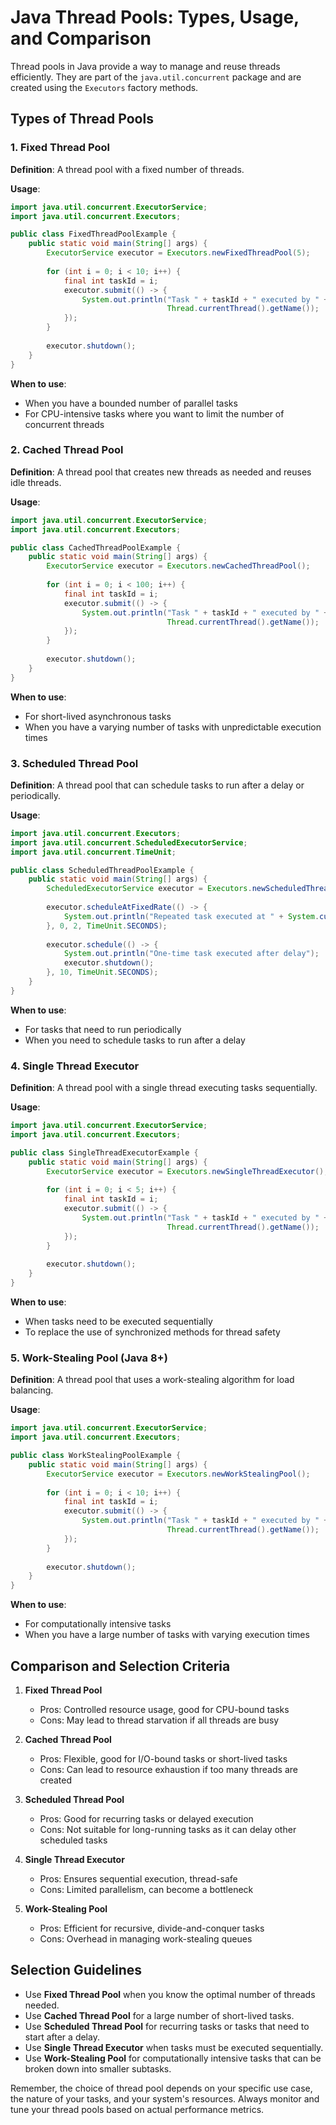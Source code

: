 # Java Thread Pools: Types, Usage, and Comparison

Thread pools in Java provide a way to manage and reuse threads efficiently. They are part of the `java.util.concurrent` package and are created using the `Executors` factory methods.

## Types of Thread Pools

### 1. Fixed Thread Pool

**Definition**: A thread pool with a fixed number of threads.

**Usage**:
```java
import java.util.concurrent.ExecutorService;
import java.util.concurrent.Executors;

public class FixedThreadPoolExample {
    public static void main(String[] args) {
        ExecutorService executor = Executors.newFixedThreadPool(5);
        
        for (int i = 0; i < 10; i++) {
            final int taskId = i;
            executor.submit(() -> {
                System.out.println("Task " + taskId + " executed by " + 
                                   Thread.currentThread().getName());
            });
        }
        
        executor.shutdown();
    }
}
```

**When to use**:
- When you have a bounded number of parallel tasks
- For CPU-intensive tasks where you want to limit the number of concurrent threads

### 2. Cached Thread Pool

**Definition**: A thread pool that creates new threads as needed and reuses idle threads.

**Usage**:
```java
import java.util.concurrent.ExecutorService;
import java.util.concurrent.Executors;

public class CachedThreadPoolExample {
    public static void main(String[] args) {
        ExecutorService executor = Executors.newCachedThreadPool();
        
        for (int i = 0; i < 100; i++) {
            final int taskId = i;
            executor.submit(() -> {
                System.out.println("Task " + taskId + " executed by " + 
                                   Thread.currentThread().getName());
            });
        }
        
        executor.shutdown();
    }
}
```

**When to use**:
- For short-lived asynchronous tasks
- When you have a varying number of tasks with unpredictable execution times

### 3. Scheduled Thread Pool

**Definition**: A thread pool that can schedule tasks to run after a delay or periodically.

**Usage**:
```java
import java.util.concurrent.Executors;
import java.util.concurrent.ScheduledExecutorService;
import java.util.concurrent.TimeUnit;

public class ScheduledThreadPoolExample {
    public static void main(String[] args) {
        ScheduledExecutorService executor = Executors.newScheduledThreadPool(2);
        
        executor.scheduleAtFixedRate(() -> {
            System.out.println("Repeated task executed at " + System.currentTimeMillis());
        }, 0, 2, TimeUnit.SECONDS);
        
        executor.schedule(() -> {
            System.out.println("One-time task executed after delay");
            executor.shutdown();
        }, 10, TimeUnit.SECONDS);
    }
}
```

**When to use**:
- For tasks that need to run periodically
- When you need to schedule tasks to run after a delay

### 4. Single Thread Executor

**Definition**: A thread pool with a single thread executing tasks sequentially.

**Usage**:
```java
import java.util.concurrent.ExecutorService;
import java.util.concurrent.Executors;

public class SingleThreadExecutorExample {
    public static void main(String[] args) {
        ExecutorService executor = Executors.newSingleThreadExecutor();
        
        for (int i = 0; i < 5; i++) {
            final int taskId = i;
            executor.submit(() -> {
                System.out.println("Task " + taskId + " executed by " + 
                                   Thread.currentThread().getName());
            });
        }
        
        executor.shutdown();
    }
}
```

**When to use**:
- When tasks need to be executed sequentially
- To replace the use of synchronized methods for thread safety

### 5. Work-Stealing Pool (Java 8+)

**Definition**: A thread pool that uses a work-stealing algorithm for load balancing.

**Usage**:
```java
import java.util.concurrent.ExecutorService;
import java.util.concurrent.Executors;

public class WorkStealingPoolExample {
    public static void main(String[] args) {
        ExecutorService executor = Executors.newWorkStealingPool();
        
        for (int i = 0; i < 10; i++) {
            final int taskId = i;
            executor.submit(() -> {
                System.out.println("Task " + taskId + " executed by " + 
                                   Thread.currentThread().getName());
            });
        }
        
        executor.shutdown();
    }
}
```

**When to use**:
- For computationally intensive tasks
- When you have a large number of tasks with varying execution times

## Comparison and Selection Criteria

1. **Fixed Thread Pool**
    - Pros: Controlled resource usage, good for CPU-bound tasks
    - Cons: May lead to thread starvation if all threads are busy

2. **Cached Thread Pool**
    - Pros: Flexible, good for I/O-bound tasks or short-lived tasks
    - Cons: Can lead to resource exhaustion if too many threads are created

3. **Scheduled Thread Pool**
    - Pros: Good for recurring tasks or delayed execution
    - Cons: Not suitable for long-running tasks as it can delay other scheduled tasks

4. **Single Thread Executor**
    - Pros: Ensures sequential execution, thread-safe
    - Cons: Limited parallelism, can become a bottleneck

5. **Work-Stealing Pool**
    - Pros: Efficient for recursive, divide-and-conquer tasks
    - Cons: Overhead in managing work-stealing queues

## Selection Guidelines

- Use **Fixed Thread Pool** when you know the optimal number of threads needed.
- Use **Cached Thread Pool** for a large number of short-lived tasks.
- Use **Scheduled Thread Pool** for recurring tasks or tasks that need to start after a delay.
- Use **Single Thread Executor** when tasks must be executed sequentially.
- Use **Work-Stealing Pool** for computationally intensive tasks that can be broken down into smaller subtasks.

Remember, the choice of thread pool depends on your specific use case, the nature of your tasks, and your system's resources. Always monitor and tune your thread pools based on actual performance metrics.